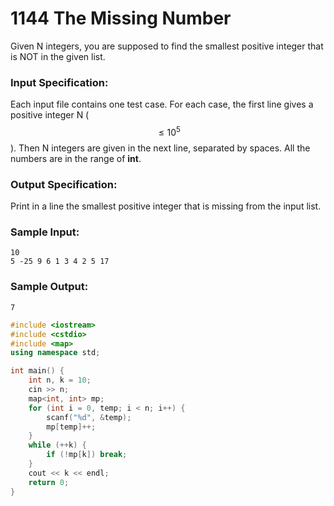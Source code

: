 # 1144 The Missing Number
Given N integers, you are supposed to find the smallest positive integer that is NOT in the given list.

### Input Specification:

Each input file contains one test case. For each case, the first line gives a positive integer N ($$\le 10^5$$). Then N integers are given in the next line, separated by spaces. All the numbers are in the range of **int**.

### Output Specification:

Print in a line the smallest positive integer that is missing from the input list.

### Sample Input:
```in
10
5 -25 9 6 1 3 4 2 5 17
```

### Sample Output:
```out
7
```

```cpp
#include <iostream>
#include <cstdio>
#include <map>
using namespace std;

int main() {
	int n, k = 10;
	cin >> n;
	map<int, int> mp;
	for (int i = 0, temp; i < n; i++) {
		scanf("%d", &temp);
		mp[temp]++;
	}
	while (++k) {
		if (!mp[k]) break;
	}
	cout << k << endl;
	return 0;
}
```